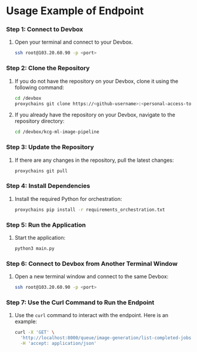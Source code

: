 # Usage Example of Endpoint


### Step 1: Connect to Devbox

1. Open your terminal and connect to your Devbox.
    ```bash
    ssh root@103.20.60.90 -p <port>
    ```

### Step 2: Clone the Repository

1. If you do not have the repository on your Devbox, clone it using the following command:

    ```bash
    cd /devbox
    proxychains git clone https://<github-username>:<personal-access-token>@github.com/kk-digital/kcg-ml-image-pipeline.git
    ```

2. If you already have the repository on your Devbox, navigate to the repository directory:
    ```bash
    cd /devbox/kcg-ml-image-pipeline
    ```

### Step 3: Update the Repository

1. If there are any changes in the repository, pull the latest changes:
    ```bash
    proxychains git pull
    ```

### Step 4: Install Dependencies

1. Install the required Python for orchestration:
    ```bash
    proxychains pip install -r requirements_orchestration.txt
    ```

### Step 5: Run the Application

1. Start the application:
    ```bash
    python3 main.py
    ```

### Step 6: Connect to Devbox from Another Terminal Window

1. Open a new terminal window and connect to the same Devbox:
    ```bash
    ssh root@103.20.60.90 -p <port>
    ```

### Step 7: Use the Curl Command to Run the Endpoint

1. Use the `curl` command to interact with the endpoint. Here is an example:
    ```bash
    curl -X 'GET' \
      'http://localhost:8000/queue/image-generation/list-completed-jobs?dataset=waifu&limit=10' \
      -H 'accept: application/json'
    ```
